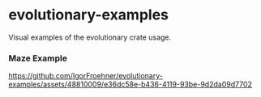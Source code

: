 # evolutionary-examples
Visual examples of the evolutionary crate usage.

### Maze Example

https://github.com/IgorFroehner/evolutionary-examples/assets/48810009/e36dc58e-b436-4119-93be-9d2da09d7702

